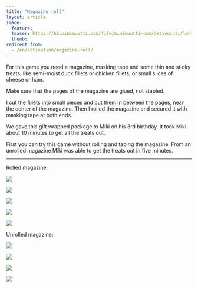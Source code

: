 ```yaml
---
title: "Magazine roll"
layout: article
image:
  feature:
  teaser: https://b2.minimuutti.com/file/minimuutti-com/aktivointi/lehtirulla/DSC36316-245px.jpg
  thumb:
redirect_from:
  - /en/activation/magazine-roll/
---
```


For this game you need a magazine, masking tape and some thin and sticky treats, like semi-moist duck fillets or chicken fillets, or small slices of cheese or ham.

Make sure that the pages of the magazine are glued, not stapled.

I cut the fillets into small pieces and put them in between the pages, near the center of the magazine. Then I rolled the magazine and secured it with masking tape at both ends.

We gave this gift wrapped package to Miki on his 3rd birthday. It took Miki about 10 minutes to get all the treats out.

First you can try this game without rolling and taping the magazine. From an unrolled magazine Miki was able to get the treats out in five minutes.

---

Rolled magazine:

![](https://b2.minimuutti.com/file/minimuutti-com/aktivointi/lehtirulla/DSC36316-800px.jpg)

![](https://b2.minimuutti.com/file/minimuutti-com/aktivointi/lehtirulla/DSC36330-800px.jpg)

![](https://b2.minimuutti.com/file/minimuutti-com/aktivointi/lehtirulla/DSC36415-800px.jpg)

![](https://b2.minimuutti.com/file/minimuutti-com/aktivointi/lehtirulla/DSC36428-800px.jpg)

![](https://b2.minimuutti.com/file/minimuutti-com/aktivointi/lehtirulla/DSC36439-800px.jpg)

Unrolled magazine:

![](https://b2.minimuutti.com/file/minimuutti-com/aktivointi/lehtirulla/DSC36306-800px.jpg)

![](https://b2.minimuutti.com/file/minimuutti-com/aktivointi/lehtirulla/DSC36181-800px.jpg)

![](https://b2.minimuutti.com/file/minimuutti-com/aktivointi/lehtirulla/DSC36120-800px.jpg)

![](https://b2.minimuutti.com/file/minimuutti-com/aktivointi/lehtirulla/DSC36290-800px.jpg)
